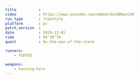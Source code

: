 ```yaml
---
title          :
video          : https://www.youtube.com/embed/OnoSBRwsCn0
run_type       : freestyle
platform       : pc
patch_version  : 
date           : 2019-12-01
time           : 05'36"70
quest          : 9★-the-eye-of-the-storm

runners:
    - 라료라료

weapons:
    - hunting-horn
---
```

